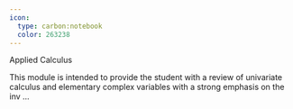 ```yaml
---
icon:
  type: carbon:notebook
  color: 263238
---
```

Applied Calculus

This module is intended to provide the student with a review of univariate calculus and elementary complex variables with a strong emphasis on the inv ... 
